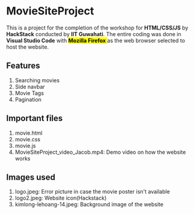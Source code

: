 # MovieSiteProject

This is a project for the completion of the workshop for **HTML/CSS/JS** by **HackStack** conducted by **IIT Guwahati**.
The entire coding was done in **Visual Studio Code** with <mark> **Mozilla Firefox** </mark> as the web browser selected to host the website.

## Features

1. Searching movies
2. Side navbar
3. Movie Tags
4. Pagination

## Important files

1. movie.html
2. movie.css
3. movie.js
4. MovieSiteProject_video_Jacob.mp4: Demo video on how the website works

## Images used

1. logo.jpeg: Error picture in case the movie poster isn't available
2. logo2.jpeg: Website icon(Hackstack)
3. kimlong-lehoang-14.jpeg: Background image of the website
